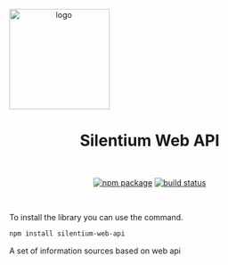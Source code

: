 <p align="center">
  <a href="https://silentium-lab.github.io/silentium/#/en/" target="_blank" rel="noopener noreferrer" style="display:flex">
      <img width="180" src="https://silentium-lab.github.io/silentium/assets/img/logo.svg" alt="logo">  
  </a>
</p>
<h1 align="center">Silentium Web API</h1>
<br/>
<p align="center">
  <a href="https://npmjs.com/package/silentium-web-api"><img src="https://img.shields.io/npm/v/silentium-web-api.svg" alt="npm package"></a>
  <a href="https://github.com/silentium-lab/silentium-web-api/actions/workflows/node.js.yml"><img src="https://github.com/silentium-lab/silentium-web-api/actions/workflows/node.js.yml/badge.svg" alt="build status"></a>
</p>
<br/>

To install the library you can use the command.

```bash
npm install silentium-web-api
```

A set of information sources based on web api
